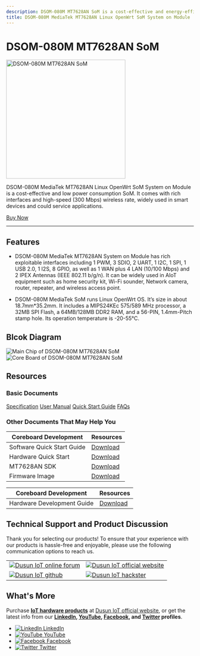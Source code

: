 ```yaml
---
description: DSOM-080M MT7628AN SoM is a cost-effective and energy-efficient SoM, coming with rich interfaces and high-speed (300 Mbps) wireless rate, widely used in small to medium-sized networking devices and could service applications. It can also be used for custom software development.
title: DSOM-080M MediaTek MT7628AN Linux OpenWrt SoM System on Module
---
```


# DSOM-080M MT7628AN SoM  

<div style={{ display: 'flex', justifyContent: 'center' }}>
  <img src="https://www.dusuniot.com/wp-content/uploads/2023/07/dsom-080m.jpg.webp" alt="DSOM-080M MT7628AN SoM" width="320" height="320" style={{ marginBottom: '20px' }} />
</div>

DSOM-080M MediaTek MT7628AN Linux OpenWrt SoM System on Module is a cost-effective and low power consumption SoM. It comes with rich interfaces and high-speed (300 Mbps) wireless rate, widely used in smart devices and could service applications. 

<div style={{ display: 'flex', justifyContent: 'center' }}>
  <a href="https://www.dusuniot.com/product/dsom-080m-mediatek-mt7628-system-on-module/" style={{ display: 'inline-block', backgroundColor: '#F6940B', color: '#ffffff', padding: '10px 20px', textDecoration: 'none', borderRadius: '4px' }}>Buy Now</a>
</div>

***

## Features
- DSOM-080M MediaTek MT7628AN System on Module has rich exploitable interfaces including 1 PWM, 3 SDIO, 2 UART, 1 I2C, 1 SPI, 1 USB 2.0, 1 I2S, 8 GPIO, as well as 1 WAN plus 4 LAN (10/100 Mbps) and 2 IPEX Antennas (IEEE 802.11 b/g/n). It can be widely used in AIoT equipment such as home security kit, Wi-Fi sounder, Network camera, router, repeater, and wireless access point.

- DSOM-080M MediaTek SoM runs Linux OpenWrt OS. It’s size in about 18.7mm*35.2mm. It includes a MIPS24KEc 575/589 MHz processor, a 32MB SPI Flash, a 64MB/128MB DDR2 RAM, and a 56-PIN, 1.4mm-Pitch stamp hole. Its operation temperature is -20-55°C.  

## Blcok Diagram  

<div style={{ display: 'flex', justifyContent: 'center' }}>
  <img src="https://www.dusuniot.com/wp-content/uploads/2022/10/WechatIMG578-1024x839.png.webp" alt="Main Chip of DSOM-080M MT7628AN SoM" style={{ maxWidth: '50%', height: 'auto', marginRight: '10px' }} />
  <img src="https://www.dusuniot.com/wp-content/uploads/2022/10/WechatIMG579.png.webp" alt="Core Board of DSOM-080M MT7628AN SoM" style={{ maxWidth: '50%', height: 'auto', marginLeft: '10px' }} />
</div>

## Resources
### Basic Documents  

<div class="custom-links">
  <a href="https://wiki.dusuniot.com/system_on_modules/mt7628-som/specification">Specification</a>
  <a href="https://wiki.dusuniot.com/system_on_modules/mt7628-som/user-manual">User Manual</a>
  <a href="https://wiki.dusuniot.com/system_on_modules/mt7628-som/quick-start-guide">Quick Start Guide</a>
  <a href="https://wiki.dusuniot.com/system_on_modules/mt7628-som/faqs">FAQs</a> 
</div>

### Other Documents That May Help You  

| Coreboard Development | Resources |
|-----|-----|
| Software Quick Start Guide | [Download](https://drive.google.com/file/d/12Cb3agcEt0MTGREOy51HGuu9AyMBJ3B9/view) |
| Hardware Quick Start | [Download](https://drive.google.com/file/d/1dQlYtUux0xJS_E8pp9buNGHiShIwgz_2/view) |
| MT7628AN SDK | [Download](https://drive.google.com/file/d/1WNo40gwROtOcAUadK2ykAJ5-xCIpUdAB/view) |
| Firmware Image | [Download](https://drive.google.com/file/d/1DqN7eVKoOvbWH6CDhPMEAJWRMa2C4_m4/view) |

| Coreboard Development | Resources |
|-----|-----|
| Hardware Development Guide | [Download](https://drive.google.com/file/d/14BMhcjWt13dhhL75R9rUSnfBP4kMtvHW/view) |

## Technical Support and Product Discussion

Thank you for selecting our products! To ensure that your experience with our products is hassle-free and enjoyable, please use the following communication options to reach us.   

<table>
  <tr>
    <td>
      <a href="https://community.dusuniot.com/c/"><img src="https://www.dusuniot.com/wp-content/uploads/2023/10/dusun-iot-online-forum.png" alt="Dusun IoT online forum" style={{ maxWidth: '100%', height: 'auto' }}/></a>
    </td>
    <td>
      <a href="https://www.dusuniot.com/"><img src="https://www.dusuniot.com/wp-content/uploads/2023/10/dusun-iot-official-website.png" alt="Dusun IoT official website" style={{ maxWidth: '100%', height: 'auto' }}/></a>
    </td>
  </tr>
  <tr>
    <td>
      <a href="https://github.com/dusun001/wiki"><img src="https://www.dusuniot.com/wp-content/uploads/2023/10/dusun-iot-github.png" alt="Dusun IoT github" style={{ maxWidth: '100%', height: 'auto' }}/></a>
    </td>
    <td>
      <a href="https://www.hackster.io/dusun-iot/"><img src="https://www.dusuniot.com/wp-content/uploads/2023/10/dusun-iot-hackster.png" alt="Dusun IoT hackster" style={{ maxWidth: '100%', height: 'auto' }}/></a>
    </td>
  </tr>
</table>

## What's More
Purchase **[IoT hardware products](https://www.dusuniot.com/shop/)** at [Dusun IoT official website](https://www.dusuniot.com/), or get the latest info from our **[LinkedIn](https://www.linkedin.com/company/dusun-electron-ltd/), [YouTube](https://www.youtube.com/channel/UCyb4PpqVgvKgC9KpkByZaaQ), [Facebook](https://www.facebook.com/DUSUN-IoT-101398069457701), and [Twitter](https://twitter.com/Dusunelectron) profiles**. 

<ul class="social-media-list">
  <li class="social-media-list-item">
    <a href="https://www.linkedin.com/company/dusun-electron-ltd/">
      <img src="https://www.dusuniot.com/wp-content/uploads/2023/10/dusun-iot-linkedin.png" alt="LinkedIn"/>
      LinkedIn
    </a>
  </li>
  <li class="social-media-list-item">
    <a href="https://www.youtube.com/channel/UCyb4PpqVgvKgC9KpkByZaaQ">
      <img src="https://www.dusuniot.com/wp-content/uploads/2023/10/dusun-iot-youtube.png" alt="YouTube"/>
      YouTube
    </a>
  </li>
  <li class="social-media-list-item">
    <a href="https://www.facebook.com/DUSUN-IoT-101398069457701">
      <img src="https://www.dusuniot.com/wp-content/uploads/2023/10/dusun-iot-facebook.png" alt="Facebook"/>
      Facebook
    </a>
  </li>
  <li class="social-media-list-item">
    <a href="https://twitter.com/Dusunelectron">
      <img src="https://www.dusuniot.com/wp-content/uploads/2023/10/dusun-iot-twitter.png" alt="Twitter"/>
      Twitter
    </a>
  </li>
</ul>